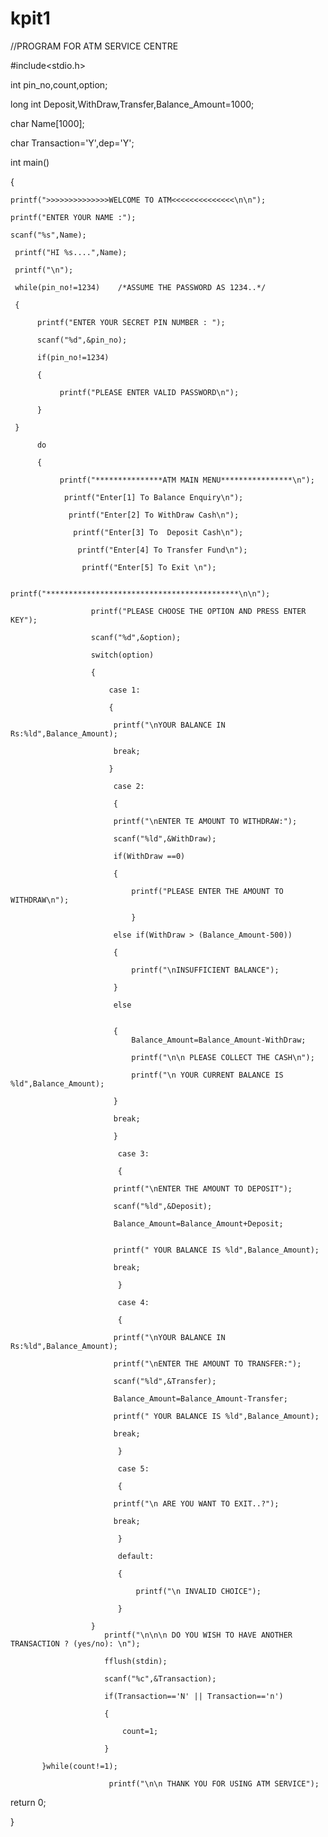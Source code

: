 # kpit1
//PROGRAM FOR ATM SERVICE CENTRE

#include<stdio.h>

int pin_no,count,option;

long int Deposit,WithDraw,Transfer,Balance_Amount=1000;

char Name[1000];

char Transaction='Y',dep='Y';

int main()

{
    
    printf(">>>>>>>>>>>>>>WELCOME TO ATM<<<<<<<<<<<<<<\n\n");
    
    printf("ENTER YOUR NAME :");
    
    scanf("%s",Name);
    
     printf("HI %s....",Name);
     
     printf("\n");
     
     while(pin_no!=1234)    /*ASSUME THE PASSWORD AS 1234..*/
     
     {
         
          printf("ENTER YOUR SECRET PIN NUMBER : ");
          
          scanf("%d",&pin_no);
          
          if(pin_no!=1234)
          
          {
              
               printf("PLEASE ENTER VALID PASSWORD\n");
               
          }
          
     }
     
          do
          
          {
              
               printf("***************ATM MAIN MENU****************\n");
               
                printf("Enter[1] To Balance Enquiry\n");
                
                 printf("Enter[2] To WithDraw Cash\n");
                 
                  printf("Enter[3] To  Deposit Cash\n");
                  
                   printf("Enter[4] To Transfer Fund\n");
                   
                    printf("Enter[5] To Exit \n");
                    
                     printf("*******************************************\n\n");
                     
                      printf("PLEASE CHOOSE THE OPTION AND PRESS ENTER KEY");
                      
                      scanf("%d",&option);
                      
                      switch(option)
                      
                      {
                          
                          case 1:
                          
                          {
                              
                           printf("\nYOUR BALANCE IN Rs:%ld",Balance_Amount);
                           
                           break;
                           
                          }
                          
                           case 2:
                           
                           {
                               
                           printf("\nENTER TE AMOUNT TO WITHDRAW:");
                           
                           scanf("%ld",&WithDraw);
                           
                           if(WithDraw ==0)
                           
                           {
                               
                               printf("PLEASE ENTER THE AMOUNT TO WITHDRAW\n");
                               
                               }
                               
                           else if(WithDraw > (Balance_Amount-500))
                           
                           {
                               
                               printf("\nINSUFFICIENT BALANCE");
                               
                           }
                           
                           else
                           
                           
                           {
                               Balance_Amount=Balance_Amount-WithDraw;
                               
                               printf("\n\n PLEASE COLLECT THE CASH\n");
                               
                               printf("\n YOUR CURRENT BALANCE IS %ld",Balance_Amount);
                               
                           }
                           
                           break;
                           
                           }
                           
                            case 3:
                            
                            {
                                
                           printf("\nENTER THE AMOUNT TO DEPOSIT");
                           
                           scanf("%ld",&Deposit);
                           
                           Balance_Amount=Balance_Amount+Deposit;
                           
                         
                           printf(" YOUR BALANCE IS %ld",Balance_Amount);
                           
                           break;
                           
                            }
                            
                            case 4:
                            
                            {
                                
                           printf("\nYOUR BALANCE IN Rs:%ld",Balance_Amount);
                           
                           printf("\nENTER THE AMOUNT TO TRANSFER:");
                           
                           scanf("%ld",&Transfer);
                           
                           Balance_Amount=Balance_Amount-Transfer;
                           
                           printf(" YOUR BALANCE IS %ld",Balance_Amount);
                           
                           break;
                           
                            }
                            
                            case 5:
                            
                            {
                                
                           printf("\n ARE YOU WANT TO EXIT..?");
                           
                           break;
                           
                            }
                            
                            default:
                            
                            {
                                
                                printf("\n INVALID CHOICE");
                                
                            }
                            
                      }
                         printf("\n\n\n DO YOU WISH TO HAVE ANOTHER TRANSACTION ? (yes/no): \n");
                         
                         fflush(stdin);
                         
                         scanf("%c",&Transaction);
                         
                         if(Transaction=='N' || Transaction=='n')
                         
                         {
                             
                             count=1;
                             
                         }
                         
           }while(count!=1);
           
                          printf("\n\n THANK YOU FOR USING ATM SERVICE");
                          
return 0;    

}



